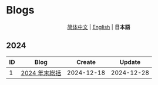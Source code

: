# Blogs

<div align="center">
 
[简体中文](./README.md) | [English](./README_EN.md) | **日本語**

</div>

## 2024

| ID  | Blog                                       | Create     | Update     |
| --- | ------------------------------------------ | ---------- | ---------- |
| 1   | [2024 年末総括](./2024/ja/2024年终总结.md) | 2024-12-18 | 2024-12-28 |
